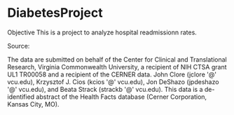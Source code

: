 # DiabetesProject

Objective
This is a project to analyze hospital readmissionn rates. 

Source:

The data are submitted on behalf of the Center for Clinical and Translational Research, Virginia Commonwealth University, a recipient of
NIH CTSA grant UL1 TR00058 and a recipient of the CERNER data. John Clore (jclore '@' vcu.edu), Krzysztof J. Cios (kcios '@' vcu.edu), 
Jon DeShazo (jpdeshazo '@' vcu.edu), and Beata Strack (strackb '@' vcu.edu). 
This data is a de-identified abstract of the Health Facts database (Cerner Corporation, Kansas City, MO).
